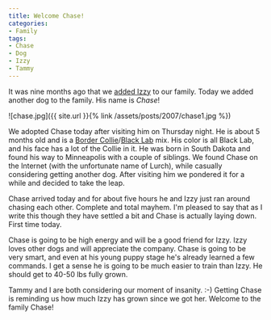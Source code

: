 ```yaml
---
title: Welcome Chase!
categories:
- Family
tags:
- Chase
- Dog
- Izzy
- Tammy
---
```


It was nine months ago that we [added Izzy](/thingelstad/welcome-izzy) to our family. Today we added another dog to the family. His name is _Chase_!

![chase.jpg]({{ site.url }}{% link /assets/posts/2007/chase1.jpg %})

We adopted Chase today after visiting him on Thursday night. He is about 5 months old and is a [Border Collie](http://en.wikipedia.org/wiki/Border_collie)/[Black Lab](http://en.wikipedia.org/wiki/Labrador_Retriever) mix. His color is all Black Lab, and his face has a lot of the Collie in it. He was born in South Dakota and found his way to Minneapolis with a couple of siblings. We found Chase on the Internet (with the unfortunate name of Lurch), while casually considering getting another dog. After visiting him we pondered it for a while and decided to take the leap.

Chase arrived today and for about five hours he and Izzy just ran around chasing each other. Complete and total mayhem. I'm pleased to say that as I write this though they have settled a bit and Chase is actually laying down. First time today.

Chase is going to be high energy and will be a good friend for Izzy. Izzy loves other dogs and will appreciate the company. Chase is going to be very smart, and even at his young puppy stage he's already learned a few commands. I get a sense he is going to be much easier to train than Izzy. He should get to 40-50 lbs fully grown.

Tammy and I are both considering our moment of insanity. :-) Getting Chase is reminding us how much Izzy has grown since we got her. Welcome to the family Chase!
